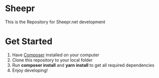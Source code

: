 # Sheepr
This is the Repository for Sheepr.net development

# Get Started
1. Have [Composer](https://getcomposer.org/) installed on your computer
2. Clone this repository to your local folder
3. Run __composer install__ and __yarn install__ to get all required dependencies
4. Enjoy developing!
